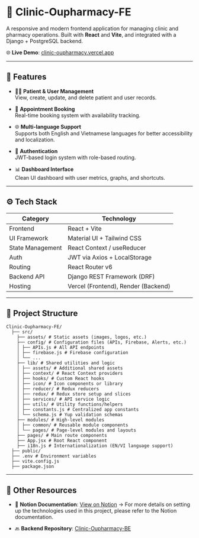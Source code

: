 # 🏥 Clinic-Oupharmacy-FE

A responsive and modern frontend application for managing clinic and pharmacy operations. Built with **React** and **Vite**, and integrated with a Django + PostgreSQL backend.

🌐 **Live Demo**: [clinic-oupharmacy.vercel.app](https://clinic-oupharmacy.vercel.app/)  

---

## 🚀 Features

- 🧑‍⚕️ **Patient & User Management**  
  View, create, update, and delete patient and user records.

- 📅 **Appointment Booking**  
  Real-time booking system with availability tracking.

- 🌐 **Multi-language Support**  
  Supports both English and Vietnamese languages for better accessibility and localization.

- 🔐 **Authentication**  
  JWT-based login system with role-based routing.

- 📊 **Dashboard Interface**  
  Clean UI dashboard with user metrics, graphs, and shortcuts.

---

## ⚙️ Tech Stack

| Category         | Technology                        |
|------------------|------------------------------------|
| Frontend         | React + Vite                      |
| UI Framework     | Material UI + Tailwind CSS        |
| State Management | React Context / useReducer        |
| Auth             | JWT via Axios + LocalStorage      |
| Routing          | React Router v6                   |
| Backend API      | Django REST Framework (DRF)       |
| Hosting          | Vercel (Frontend), Render (Backend) |

---

## 📁 Project Structure

```
Clinic-Oupharmacy-FE/
  ├── src/
    ├── assets/ # Static assets (images, logos, etc.)
    ├── config/ # Configuration files (APIs, Firebase, Alerts, etc.)
    │ ├── APIs.js # All API endpoints
    │ ├── firebase.js # Firebase configuration
    │ └── ...
    ├── lib/ # Shared utilities and logic
    │ ├── assets/ # Additional shared assets
    │ ├── context/ # React Context providers
    │ ├── hooks/ # Custom React hooks
    │ ├── icon/ # Icon components or library
    │ ├── reducer/ # Redux reducers
    │ ├── redux/ # Redux store setup and slices
    │ ├── services/ # API service logic
    │ ├── utils/ # Utility functions/helpers
    │ ├── constants.js # Centralized app constants
    │ └── schema.js # Yup validation schemas
    ├── modules/ # High-level modules
    │ ├── common/ # Reusable module components
    │ └── pages/ # Page-level modules and layouts
    ├── pages/ # Main route components
    ├── App.jsx # Root React component
    ├── i18n.js # Internationalization (EN/VI language support)
  ├── public/
  ├── .env # Environment variables
  ├── vite.config.js
  ├── package.json
```

--- 

## 🔗 Other Resources

- 📄 **Notion Documentation**: [View on Notion](https://www.notion.so/shiray/OUPHARMACY-51a0d2fb8bce45c9b5b9860755c4928d)
  → For more details on setting up the technologies used in this project, please refer to the Notion documentation.

- 🔙 **Backend Repository**: [Clinic-Oupharmacy-BE](https://github.com/VoMinhHung-SR/Clinic-Oupharmacy-BE)
